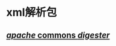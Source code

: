 # xml解析包

## [*apache* commons *digester*](https://www.baidu.com/link?url=HjP_iZYofJc8VTmLuFWMZKX3Buu4kqGg0IYjdbXIscuQ3VR-T1W8U-ocxEIAct24&wd=&eqid=a79726a8000c8b5e000000065f9549cb)

